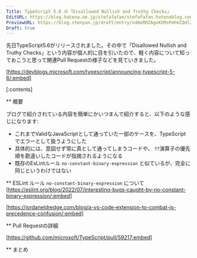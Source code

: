 ```yaml
---
Title: TypeScript 5.6 の「Disallowed Nullish and Truthy Checks」
EditURL: https://blog.hatena.ne.jp/stefafafan/stefafafan.hatenablog.com/atom/entry/6802340630906568256
PreviewURL: https://blog.stenyan.jp/draft/entry/n40eRRZAgvKhMsPmhkCQdlZDdfw
Draft: true
---
```


先日TypeScript5.6がリリースされました。その中で「Disallowed Nullish and Truthy Checks」という内容が個人的に目を引いたので、軽く内容について知っておこうと思って関連Pull Requestの様子などを見ていきました。

[https://devblogs.microsoft.com/typescript/announcing-typescript-5-6/:embed]

[:contents]

** 概要

ブログで紹介されている内容を簡単にかいつまんで紹介すると、以下のような感じになります:
- これまでValidなJavaScriptとして通っていた一部のケースを、TypeScriptでエラーとして扱うようにした
- 具体的には、意図せず常に真として通ってしまうコードや、 <code>??</code>演算子の優先順を勘違いしたコードが指摘されるようになる
- 既存のEsLintルール <code>no-constant-binary-expression</code> と似ているが、完全に同じというわけではない

** ESLint ルール <code>no-constant-binary-expression</code> について
[https://eslint.org/blog/2022/07/interesting-bugs-caught-by-no-constant-binary-expression/:embed]

[https://jordaneldredge.com/blog/a-vs-code-extension-to-combat-js-precedence-confusion/:embed]

** Pull Requestの詳細

[https://github.com/microsoft/TypeScript/pull/59217:embed]

** まとめ
